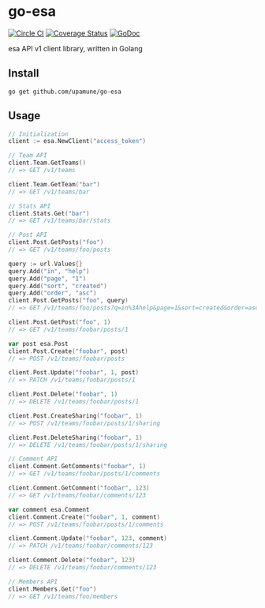 # go-esa

[![Circle CI](https://circleci.com/gh/upamune/go-esa/tree/master.svg?style=svg)](https://circleci.com/gh/upamune/go-esa/tree/master)
[![Coverage Status](https://coveralls.io/repos/upamune/go-esa/badge.svg?branch=master&service=github)](https://coveralls.io/github/upamune/go-esa?branch=master)
[![GoDoc](https://godoc.org/github.com/upamune/go-esa?status.svg)](https://godoc.org/github.com/upamune/go-esa)

esa API v1 client library, written in Golang

## Install

```
go get github.com/upamune/go-esa
```

## Usage

```go
// Initialization
client := esa.NewClient("access_token")

// Team API
client.Team.GetTeams()
// => GET /v1/teams

client.Team.GetTeam("bar")
// => GET /v1/teams/bar

// Stats API
client.Stats.Get("bar")
// => GET /v1/teams/bar/stats

// Post API
client.Post.GetPosts("foo")
// => GET /v1/teams/foo/posts

query := url.Values{}
query.Add("in", "help")
query.Add("page", "1")
query.Add("sort", "created")
query.Add("order", "asc")
client.Post.GetPosts("foo", query)
// => GET /v1/teams/foo/posts?q=in%3Ahelp&page=1&sort=created&order=asc

client.Post.GetPost("foo", 1)
// => GET /v1/teams/foobar/posts/1

var post esa.Post
client.Post.Create("foobar", post)
// => POST /v1/teams/foobar/posts

client.Post.Update("foobar", 1, post)
// => PATCH /v1/teams/foobar/posts/1

client.Post.Delete("foobar", 1)
// => DELETE /v1/teams/foobar/posts/1

client.Post.CreateSharing("foobar", 1)
// => POST /v1/teams/foobar/posts/1/sharing

client.Post.DeleteSharing("foobar", 1)
// => DELETE /v1/teams/foobar/posts/1/sharing

// Comment API
client.Comment.GetComments("foobar", 1)
// => GET /v1/teams/foobar/posts/1/comments

client.Comment.GetComment("foobar", 123)
// => GET /v1/teams/foobar/comments/123

var comment esa.Comment
client.Comment.Create("foobar", 1, comment)
// => POST /v1/teams/foobar/posts/1/comments

client.Comment.Update("foobar", 123, comment)
// => PATCH /v1/teams/foobar/comments/123

client.Comment.Delete("foobar", 123)
// => DELETE /v1/teams/foobar/comments/123

// Members API
client.Members.Get("foo")
// => GET /v1/teams/foo/members
```
